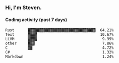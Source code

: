 ### Hi, I'm Steven.

#### Coding activity (past 7 days)
```
Rust      ▓▓▓▓▓▓▓▓▓▓▓▓▓▓▓▓▓▓▓▓▓▓▓▓▓▓▓▓▓▓  64.21%
Text      ▓▓▓▓                            10.67%
LLVM      ▓▓▓▓                             9.99%
other     ▓▓▓                              7.86%
C         ▓▓                               4.72%
C#                                         1.32%
Markdown                                   1.24%
```
